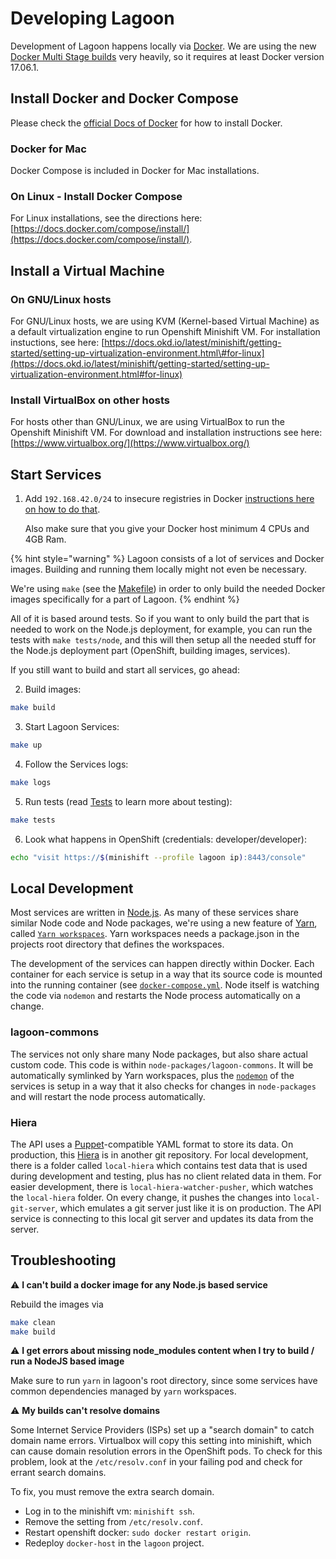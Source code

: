 # Developing Lagoon

Development of Lagoon happens locally via [Docker](https://docs.docker.com/get-docker/). We are using the new [Docker Multi Stage builds](https://docs.docker.com/engine/userguide/eng-image/multistage-build/) very heavily, so it requires at least Docker version 17.06.1.

## Install Docker and Docker Compose

Please check the [official Docs of Docker](https://docs.docker.com/engine/installation/) for how to install Docker.

### Docker for Mac

Docker Compose is included in Docker for Mac installations.

### On Linux - Install Docker Compose

For Linux installations, see the directions here: [https://docs.docker.com/compose/install/](https://docs.docker.com/compose/install/).

## Install a Virtual Machine

### On GNU/Linux hosts

For GNU/Linux hosts, we are using KVM \(Kernel-based Virtual Machine\) as a default virtualization engine to run Openshift Minishift VM. For installation instuctions, see here: [https://docs.okd.io/latest/minishift/getting-started/setting-up-virtualization-environment.html\#for-linux](https://docs.okd.io/latest/minishift/getting-started/setting-up-virtualization-environment.html#for-linux)

### Install VirtualBox on other hosts

For hosts other than GNU/Linux, we are using VirtualBox to run the Openshift Minishift VM. For download and installation instructions see here: [https://www.virtualbox.org/](https://www.virtualbox.org/)

## Start Services

1. Add `192.168.42.0/24` to insecure registries in Docker [instructions here on how to do that](https://docs.docker.com/registry/insecure/).

   Also make sure that you give your Docker host minimum 4 CPUs and 4GB Ram.

{% hint style="warning" %}
Lagoon consists of a lot of services and Docker images. Building and running them locally might not even be necessary. 

We're using `make` \(see the [Makefile](https://github.com/amazeeio/lagoon/blob/master/Makefile)\) in order to only build the needed Docker images specifically for a part of Lagoon.
{% endhint %}

All of it is based around tests. So if you want to only build the part that is needed to work on the Node.js deployment, for example, you can run the tests with `make tests/node`, and this will then setup all the needed stuff for the Node.js deployment part \(OpenShift, building images, services\).

If you still want to build and start all services, go ahead:

2. Build images:

```bash
make build
```

3. Start Lagoon Services:

```bash
make up
```

4. Follow the Services logs:

```bash
make logs
```

5. Run tests \(read [Tests](tests.md) to learn more about testing\):

```bash
make tests
```

6. Look what happens in OpenShift \(credentials: developer/developer\):

```bash
echo "visit https://$(minishift --profile lagoon ip):8443/console"
```

## Local Development

Most services are written in [Node.js](https://nodejs.org/en/docs/). As many of these services share similar Node code and Node packages, we're using a new feature of [Yarn](https://yarnpkg.com/en/docs), called [`Yarn workspaces`](https://yarnpkg.com/en/docs/workspaces). Yarn workspaces needs a package.json in the projects root directory that defines the workspaces.

The development of the services can happen directly within Docker. Each container for each service is setup in a way that its source code is mounted into the running container \(see [`docker-compose.yml`](../docker-compose-yml.md). Node itself is watching the code via `nodemon` and restarts the Node process automatically on a change.

### lagoon-commons

The services not only share many Node packages, but also share actual custom code. This code is within `node-packages/lagoon-commons`. It will be automatically symlinked by Yarn workspaces, plus the [`nodemon`](https://www.npmjs.com/package/nodemon) of the services is setup in a way that it also checks for changes in `node-packages` and will restart the node process automatically.

### Hiera

The API uses a [Puppet](https://puppet.com/docs/puppet/latest/puppet_index.html)-compatible YAML format to store its data. On production, this [Hiera](https://puppet.com/docs/puppet/latest/hiera.html) is in another git repository. For local development, there is a folder called `local-hiera` which contains test data that is used during development and testing, plus has no client related data in them. For easier development, there is `local-hiera-watcher-pusher`, which watches the `local-hiera` folder. On every change, it pushes the changes into `local-git-server`, which emulates a git server just like it is on production. The API service is connecting to this local git server and updates its data from the server.

## Troubleshooting

⚠ **I can't build a docker image for any Node.js based service**

Rebuild the images via

```bash
make clean
make build
```

⚠ **I get errors about missing node\_modules content when I try to build / run a NodeJS based image**

Make sure to run `yarn` in lagoon's root directory, since some services have common dependencies managed by `yarn` workspaces.

⚠ **My builds can't resolve domains**

Some Internet Service Providers \(ISPs\) set up a "search domain" to catch domain name errors. Virtualbox will copy this setting into minishift, which can cause domain resolution errors in the OpenShift pods. To check for this problem, look at the `/etc/resolv.conf` in your failing pod and check for errant search domains.

To fix, you must remove the extra search domain.

* Log in to the minishift vm: `minishift ssh`.
* Remove the setting from `/etc/resolv.conf`.
* Restart openshift docker: `sudo docker restart origin`.
* Redeploy `docker-host` in the `lagoon` project.

